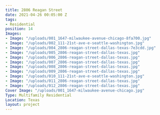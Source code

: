```yaml
---
title: 2806 Reagan Street
date: 2021-04-26 00:05:00 Z
tags:
- Residential
position: 14
Images:
- Image: "/uploads/001_1647-milwaukee-avenue-chicago-8fa700.jpg"
- Image: "/uploads/002_111-21st-ave-e-seattle-washington.jpg"
- Image: "/uploads/004_2806-reagan-street-dallas-texas-7e3cdd.jpg"
- Image: "/uploads/005_2806-reagan-street-dallas-texas.jpg"
- Image: "/uploads/006_2806-reagan-street-dallas-texas.jpg"
- Image: "/uploads/007_2806-reagan-street-dallas-texas.jpg"
- Image: "/uploads/008_2806-reagan-street-dallas-texas.jpg"
- Image: "/uploads/009_2806-reagan-street-dallas-texas.jpg"
- Image: "/uploads/010_111-21st-ave-e-seattle-washington.jpg"
- Image: "/uploads/011_2806-reagan-street-dallas-texas.jpg"
- Image: "/uploads/012_2806-reagan-street-dallas-texas.jpg"
Cover Image: "/uploads/001_1647-milwaukee-avenue-chicago.jpg"
Type: Multifamily Residential
Location: Texas
layout: project
---
```


